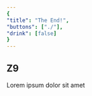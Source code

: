 ```yaml
---
{
"title": "The End!",
"buttons": ["./"],
"drink": [false]
}
---
```


## Z9  
Lorem ipsum dolor sit amet